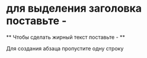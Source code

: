 # для выделения заголовка поставьте - #

** Чтобы сделать жирный текст поставьте - **

Для создания абзаца пропустите одну строку
